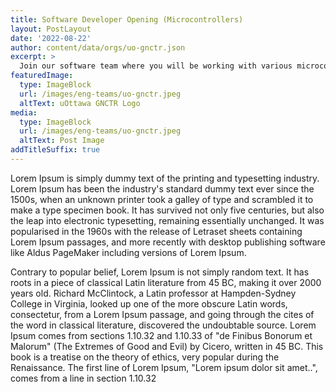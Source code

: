 ```yaml
---
title: Software Developer Opening (Microcontrollers)
layout: PostLayout
date: '2022-08-22'
author: content/data/orgs/uo-gnctr.json
excerpt: >
  Join our software team where you will be working with various microcontrollers, as well as setting up the software suites on the topside, and ROV computers.
featuredImage:
  type: ImageBlock
  url: /images/eng-teams/uo-gnctr.jpeg
  altText: uOttawa GNCTR Logo
media:
  type: ImageBlock
  url: /images/eng-teams/uo-gnctr.jpeg
  altText: Post Image
addTitleSuffix: true
---
```


Lorem Ipsum is simply dummy text of the printing and typesetting industry. Lorem Ipsum has been the industry's standard dummy text ever since the 1500s, when an unknown printer took a galley of type and scrambled it to make a type specimen book. It has survived not only five centuries, but also the leap into electronic typesetting, remaining essentially unchanged. It was popularised in the 1960s with the release of Letraset sheets containing Lorem Ipsum passages, and more recently with desktop publishing software like Aldus PageMaker including versions of Lorem Ipsum.

Contrary to popular belief, Lorem Ipsum is not simply random text. It has roots in a piece of classical Latin literature from 45 BC, making it over 2000 years old. Richard McClintock, a Latin professor at Hampden-Sydney College in Virginia, looked up one of the more obscure Latin words, consectetur, from a Lorem Ipsum passage, and going through the cites of the word in classical literature, discovered the undoubtable source. Lorem Ipsum comes from sections 1.10.32 and 1.10.33 of "de Finibus Bonorum et Malorum" (The Extremes of Good and Evil) by Cicero, written in 45 BC. This book is a treatise on the theory of ethics, very popular during the Renaissance. The first line of Lorem Ipsum, "Lorem ipsum dolor sit amet..", comes from a line in section 1.10.32
